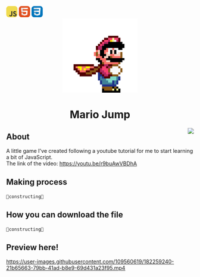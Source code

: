 <head>
  <div align=corner>
    <img src="https://raw.githubusercontent.com/tandpfun/skill-icons/993782dbef600360a61a4393555f3afc0e3c61b1/icons/JavaScript.svg" width="30px">
    <img src="https://raw.githubusercontent.com/tandpfun/skill-icons/993782dbef600360a61a4393555f3afc0e3c61b1/icons/HTML.svg" width="30px"> 
    <img src="https://raw.githubusercontent.com/tandpfun/skill-icons/993782dbef600360a61a4393555f3afc0e3c61b1/icons/CSS.svg" width="30px">
  </div>
    <div align=center>
    <img src="https://github.com/micapareddes/MarioJump/blob/main/images/mario.gif" width=200px>
    <h1>Mario Jump</h1>
    <img align=right src="http://img.shields.io/static/v1?label=STATUS&message=WIP&color=GREEN&style=for-the-badge"/>
      
  </div>
</head>
  
<body>

  ## About
  
  A little game I've created following a youtube tutorial for me to start learning a bit of JavaScript. <br>The link of the video: 
  <a>https://youtu.be/r9buAwVBDhA</a>
    
  ## Making process
    🚧constructing🚧

  ## How you can download the file
    🚧constructing🚧


  ## Preview here!
  https://user-images.githubusercontent.com/109560619/182259240-21b65663-79bb-41ad-b8e9-69d431a23f95.mp4
</body>
